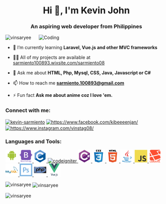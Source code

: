 <h1 align="center">Hi 👋, I'm Kevin John</h1>
<h3 align="center">An aspiring web developer from Philippines</h3>
<img align="right" alt="Coding" width="400" scr="https://imgs.search.brave.com/OC_3jYWo7N4Vax_ChTiZvZg9fSZnZpaPaXPKqf2qD80/rs:fit:800:600:1/g:ce/aHR0cHM6Ly9jZG4u/ZHJpYmJibGUuY29t/L3VzZXJzLzkyNjUz/Ny9zY3JlZW5zaG90/cy80NTAyOTI0L3B5/dGhvbi0yLmdpZg.gif">

<p align="left"> <img src="https://komarev.com/ghpvc/?username=vinsaryee&label=Profile%20views&color=0e75b6&style=flat" alt="vinsaryee" /> </p>

- 🌱 I’m currently learning **Laravel, Vue.js and other MVC frameworks**

- 👨‍💻 All of my projects are available at [sarmiento100893.wixsite.com/sarmiento08](sarmiento100893.wixsite.com/sarmiento08)

- 💬 Ask me about **HTML, Php, Mysql, CSS, Java, Javascript or C#**

- 📫 How to reach me **sarmiento.100893@gmail.com**

- ⚡ Fun fact **Ask me about anime coz I love 'em.**

<h3 align="left">Connect with me:</h3>
<p align="left">
<a href="https://linkedin.com/in/kevin-sarmiento" target="blank"><img align="center" src="https://raw.githubusercontent.com/rahuldkjain/github-profile-readme-generator/master/src/images/icons/Social/linked-in-alt.svg" alt="kevin-sarmiento" height="30" width="40" /></a>
<a href="https://fb.com/https://www.facebook.com/kibeeeenjan/" target="blank"><img align="center" src="https://raw.githubusercontent.com/rahuldkjain/github-profile-readme-generator/master/src/images/icons/Social/facebook.svg" alt="https://www.facebook.com/kibeeeenjan/" height="30" width="40" /></a>
<a href="https://instagram.com/https://www.instagram.com/vinstag08/" target="blank"><img align="center" src="https://raw.githubusercontent.com/rahuldkjain/github-profile-readme-generator/master/src/images/icons/Social/instagram.svg" alt="https://www.instagram.com/vinstag08/" height="30" width="40" /></a>
</p>

<h3 align="left">Languages and Tools:</h3>
<p align="left"> <a href="https://developer.android.com" target="_blank" rel="noreferrer"> <img src="https://raw.githubusercontent.com/devicons/devicon/master/icons/android/android-original-wordmark.svg" alt="android" width="40" height="40"/> </a> <a href="https://getbootstrap.com" target="_blank" rel="noreferrer"> <img src="https://raw.githubusercontent.com/devicons/devicon/master/icons/bootstrap/bootstrap-plain-wordmark.svg" alt="bootstrap" width="40" height="40"/> </a> <a href="https://www.cprogramming.com/" target="_blank" rel="noreferrer"> <img src="https://raw.githubusercontent.com/devicons/devicon/master/icons/c/c-original.svg" alt="c" width="40" height="40"/> </a> <a href="https://codeigniter.com" target="_blank" rel="noreferrer"> <img src="https://cdn.worldvectorlogo.com/logos/codeigniter.svg" alt="codeigniter" width="40" height="40"/> </a> <a href="https://www.w3schools.com/cs/" target="_blank" rel="noreferrer"> <img src="https://raw.githubusercontent.com/devicons/devicon/master/icons/csharp/csharp-original.svg" alt="csharp" width="40" height="40"/> </a> <a href="https://www.w3schools.com/css/" target="_blank" rel="noreferrer"> <img src="https://raw.githubusercontent.com/devicons/devicon/master/icons/css3/css3-original-wordmark.svg" alt="css3" width="40" height="40"/> </a> <a href="https://www.w3.org/html/" target="_blank" rel="noreferrer"> <img src="https://raw.githubusercontent.com/devicons/devicon/master/icons/html5/html5-original-wordmark.svg" alt="html5" width="40" height="40"/> </a> <a href="https://www.java.com" target="_blank" rel="noreferrer"> <img src="https://raw.githubusercontent.com/devicons/devicon/master/icons/java/java-original.svg" alt="java" width="40" height="40"/> </a> <a href="https://developer.mozilla.org/en-US/docs/Web/JavaScript" target="_blank" rel="noreferrer"> <img src="https://raw.githubusercontent.com/devicons/devicon/master/icons/javascript/javascript-original.svg" alt="javascript" width="40" height="40"/> </a> <a href="https://laravel.com/" target="_blank" rel="noreferrer"> <img src="https://raw.githubusercontent.com/devicons/devicon/master/icons/laravel/laravel-plain-wordmark.svg" alt="laravel" width="40" height="40"/> </a> <a href="https://www.mysql.com/" target="_blank" rel="noreferrer"> <img src="https://raw.githubusercontent.com/devicons/devicon/master/icons/mysql/mysql-original-wordmark.svg" alt="mysql" width="40" height="40"/> </a> <a href="https://www.photoshop.com/en" target="_blank" rel="noreferrer"> <img src="https://raw.githubusercontent.com/devicons/devicon/master/icons/photoshop/photoshop-line.svg" alt="photoshop" width="40" height="40"/> </a> <a href="https://www.php.net" target="_blank" rel="noreferrer"> <img src="https://raw.githubusercontent.com/devicons/devicon/master/icons/php/php-original.svg" alt="php" width="40" height="40"/> </a> <a href="https://vuejs.org/" target="_blank" rel="noreferrer"> <img src="https://raw.githubusercontent.com/devicons/devicon/master/icons/vuejs/vuejs-original-wordmark.svg" alt="vuejs" width="40" height="40"/> </a> </p>

<p><img align="left" src="https://github-readme-stats.vercel.app/api/top-langs?username=vinsaryee&show_icons=true&locale=en&layout=compact" alt="vinsaryee" /></p>

<p>&nbsp;<img align="center" src="https://github-readme-stats.vercel.app/api?username=vinsaryee&show_icons=true&locale=en" alt="vinsaryee" /></p>

<p><img align="center" src="https://github-readme-streak-stats.herokuapp.com/?user=vinsaryee&" alt="vinsaryee" /></p>
